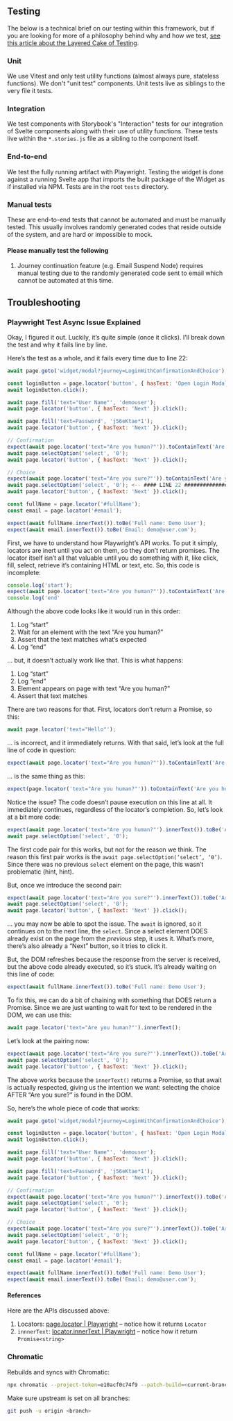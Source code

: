 ## Testing

The below is a technical brief on our testing within this framework, but if you are looking for more of a philosophy behind why and how we test, [see this article about the Layered Cake of Testing](https://cerebralideas.com/blog/layered-cake-of-testing).

### Unit

We use Vitest and only test utility functions (almost always pure, stateless functions). We don't "unit test" components. Unit tests live as siblings to the very file it tests.

### Integration

We test components with Storybook's "Interaction" tests for our integration of Svelte components along with their use of utility functions. These tests live within the `*.stories.js` file as a sibling to the component itself.

### End-to-end

We test the fully running artifact with Playwright. Testing the widget is done against a running Svelte app that imports the built package of the Widget as if installed via NPM. Tests are in the root `tests` directory.

### Manual tests

These are end-to-end tests that cannot be automated and must be manually tested. This usually involves randomly generated codes that reside outside of the system, and are hard or impossible to mock.

#### Please manually test the following

1. Journey continuation feature (e.g. Email Suspend Node) requires manual testing due to the randomly generated code sent to email which cannot be automated at this time.

## Troubleshooting

### Playwright Test Async Issue Explained

Okay, I figured it out. Luckily, it’s quite simple (once it clicks). I’ll break down the test and why it fails line by line.

Here’s the test as a whole, and it fails every time due to line 22:

```js
await page.goto('widget/modal?journey=LoginWithConfirmationAndChoice');

const loginButton = page.locator('button', { hasText: 'Open Login Modal' });
await loginButton.click();

await page.fill('text="User Name"', 'demouser');
await page.locator('button', { hasText: 'Next' }).click();

await page.fill('text=Password', 'j56eKtae*1');
await page.locator('button', { hasText: 'Next' }).click();

// Confirmation
expect(await page.locator('text="Are you human?"')).toContainText('Are you human?');
await page.selectOption('select', '0');
await page.locator('button', { hasText: 'Next' }).click();

// Choice
expect(await page.locator('text="Are you sure?"')).toContainText('Are you sure?');
await page.selectOption('select', '0'); <-- #### LINE 22 ###############
await page.locator('button', { hasText: 'Next' }).click();

const fullName = page.locator('#fullName');
const email = page.locator('#email');

expect(await fullName.innerText()).toBe('Full name: Demo User');
expect(await email.innerText()).toBe('Email: demo@user.com');
```

First, we have to understand how Playwright’s API works. To put it simply, locators are inert until you act on them, so they don’t return promises. The locator itself isn’t all that valuable until you do something with it, like click, fill, select, retrieve it’s containing HTML or text, etc. So, this code is incomplete:

```js
console.log('start');
expect(await page.locator('text="Are you human?"')).toContainText('Are you human?');
console.log('end'
```

Although the above code looks like it would run in this order:

1. Log “start”
2. Wait for an element with the text “Are you human?”
3. Assert that the text matches what’s expected
4. Log “end”

… but, it doesn’t actually work like that. This is what happens:

1. Log “start”
2. Log “end”
3. Element appears on page with text “Are you human?”
4. Assert that text matches

There are two reasons for that. First, locators don’t return a Promise, so this:

```js
await page.locator('text="Hello"');
```

… is incorrect, and it immediately returns. With that said, let’s look at the full line of code in question:

```js
expect(await page.locator('text="Are you human?"')).toContainText('Are you human?');
```

… is the same thing as this:

```js
expect(page.locator('text="Are you human?"')).toContainText('Are you human?');
```

Notice the issue? The code doesn’t pause execution on this line at all. It immediately continues, regardless of the locator’s completion. So, let’s look at a bit more code:

```js
expect(await page.locator('text="Are you human?"').innerText()).toBe('Are you human?');
await page.selectOption('select', '0');
```

The first code pair for this works, but not for the reason we think. The reason this first pair works is the `await page.selectOption(‘select’, ‘0’)`. Since there was no previous `select` element on the page, this wasn’t problematic (hint, hint).

But, once we introduce the second pair:

```js
expect(await page.locator('text="Are you sure?"').innerText()).toBe('Are you sure?');
await page.selectOption('select', '0');
await page.locator('button', { hasText: 'Next' }).click();
```

… you may now be able to spot the issue. The `await` is ignored, so it continues on to the next line, the `select`. Since a select element DOES already exist on the page from the *previous* step, it uses it. What’s more, there’s also already a “Next” button, so it tries to click it.

But, the DOM refreshes because the response from the server is received, but the above code already executed, so it’s stuck. It’s already waiting on this line of code:

```js
expect(await fullName.innerText()).toBe('Full name: Demo User');
```

To fix this, we can do a bit of chaining with something that DOES return a Promise. Since we are just wanting to wait for text to be rendered in the DOM, we can use this:

```js
await page.locator('text="Are you human?"').innerText();
```

Let’s look at the pairing now:

```js
expect(await page.locator('text="Are you sure?"').innerText()).toBe('Are you sure?');
await page.selectOption('select', '0');
await page.locator('button', { hasText: 'Next' }).click();
```

The above works because the `innerText()` returns a Promise, so that await is actually respected, giving us the intention we want: selecting the choice AFTER “Are you sure?” is found in the DOM.

So, here’s the whole piece of code that works:

```js
await page.goto('widget/modal?journey=LoginWithConfirmationAndChoice');

const loginButton = page.locator('button', { hasText: 'Open Login Modal' });
await loginButton.click();

await page.fill('text="User Name"', 'demouser');
await page.locator('button', { hasText: 'Next' }).click();

await page.fill('text=Password', 'j56eKtae*1');
await page.locator('button', { hasText: 'Next' }).click();

// Confirmation
expect(await page.locator('text="Are you human?"').innerText()).toBe('Are you human?');
await page.selectOption('select', '0');
await page.locator('button', { hasText: 'Next' }).click();

// Choice
expect(await page.locator('text="Are you sure?"').innerText()).toBe('Are you sure?');
await page.selectOption('select', '0');
await page.locator('button', { hasText: 'Next' }).click();

const fullName = page.locator('#fullName');
const email = page.locator('#email');

expect(await fullName.innerText()).toBe('Full name: Demo User');
expect(await email.innerText()).toBe('Email: demo@user.com');
```

#### References

Here are the APIs discussed above:

1. Locators: [page.locator | Playwright](https://playwright.dev/docs/api/class-page#page-locator) – notice how it returns `Locator`
2. `innnerText`: [locator.innerText | Playwright](https://playwright.dev/docs/api/class-locator#locator-inner-text) – notice how it return `Promise<string>`

### Chromatic

Rebuilds and syncs with Chromatic:

```sh
npx chromatic --project-token=e10acf0c74f9 --patch-build=<current-branch>...main
```

Make sure upstream is set on all branches:

```sh
git push -u origin <branch>
```
